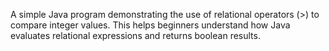 A simple Java program demonstrating the use of relational operators (>) to compare integer values. This helps beginners understand how Java evaluates relational expressions and returns boolean results.


